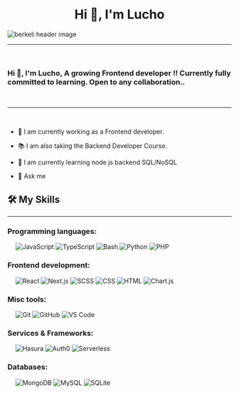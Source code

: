 <h1 align="center">Hi 👋, I'm Lucho</h1>

<img src="https://miro.medium.com/v2/resize:fit:1400/format:webp/1*GNFNf_V7rj_C2YUCeZNzsw.jpeg" align="center" alt="berkeli header image">

-------------------
&emsp;
<h3 align="left">Hi 👋, I'm Lucho, 
A growing Frontend developer !! Currently fully committed to learning. Open to any collaboration..</h3>
&emsp;

-------------------
&emsp;

- 🔭 I am currently working as a Frontend developer. 
- 📚 I am also taking the Backend Developer Course.
- 🌱 I am currently learning node js backend
SQL/NoSQL

- 💬 Ask me 
&emsp;

## 🛠️ My Skills
-------------------
### Programming languages:
&emsp;
![JavaScript](https://img.shields.io/badge/-JavaScript-000?&logo=JavaScript)
![TypeScript](https://img.shields.io/badge/-TypeScript-000?&logo=TypeScript&logoColor=007ACC)
![Bash](https://img.shields.io/badge/-Bash-000?&logo=GNU-Bash)
![Python](https://img.shields.io/badge/-Python-000?&logo=Python)
![PHP](https://img.shields.io/badge/-PHP-000?&logo=PHP)
### Frontend development:
&emsp;
![React](https://img.shields.io/badge/-React-000?&logo=React)
![Next.js](https://img.shields.io/badge/-Next.js-000?&logo=Next.js)
![SCSS](https://img.shields.io/badge/-SCSS-000?&logo=Sass)
![CSS](https://img.shields.io/badge/-CSS-000?&logo=CSS3)
![HTML](https://img.shields.io/badge/-HTML-000?&logo=HTML5)
![Chart.js](https://img.shields.io/badge/-Chart.js-000?&logo=Chart.js)
### Misc tools:
&emsp;
![Git](https://img.shields.io/badge/-Git-000?&logo=Git)
![GitHub](https://img.shields.io/badge/-GitHub-000?&logo=GitHub)
![VS Code](https://img.shields.io/badge/-VS%20Code-000?&logo=Visual-Studio-Code)

### Services & Frameworks: 
&emsp;
![Hasura](https://img.shields.io/badge/-Hasura-000?&logo=Hasura)
![Auth0](https://img.shields.io/badge/-Auth0-000?&logo=Auth0)
![Serverless](https://img.shields.io/badge/-Serverless-000?&logo=Serverless)


### Databases:
&emsp;
![MongoDB](https://img.shields.io/badge/-MongoDB-000?&logo=MongoDB)
![MySQL](https://img.shields.io/badge/-MySQL-000?&logo=MySQL)
![SQLite](https://img.shields.io/badge/-SQLite-000?&logo=SQLite)


